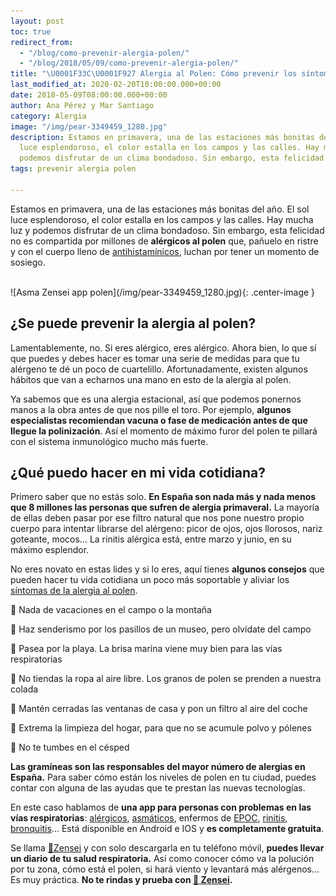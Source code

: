 ```yaml
---
layout: post
toc: true
redirect_from: 
  - "/blog/como-prevenir-alergia-polen/"
  - "/blog/2018/05/09/como-prevenir-alergia-polen/"
title: "\U0001F33C\U0001F927 Alergia al Polen: Cómo prevenir los síntomas"
last_modified_at: 2020-02-20T10:00:00.000+00:00
date: 2018-05-09T08:00:00.000+00:00
author: Ana Pérez y Mar Santiago
category: Alergia
image: "/img/pear-3349459_1280.jpg"
description: Estamos en primavera, una de las estaciones más bonitas del año. El sol
  luce esplendoroso, el color estalla en los campos y las calles. Hay mucha luz y
  podemos disfrutar de un clima bondadoso. Sin embargo, esta felicidad no es...
tags: prevenir alergia polen

---
```

Estamos en primavera, una de las estaciones más bonitas del año. El sol luce esplendoroso, el color estalla en los campos y las calles. Hay mucha luz y podemos disfrutar de un clima bondadoso. Sin embargo, esta felicidad no es compartida por millones de **alérgicos al polen** que, pañuelo en ristre y con el cuerpo lleno de [antihistamínicos](http://muysaludable.sanitas.es/salud/epoca-antihistaminicos-efecto-tienen-cuerpo/), luchan por tener un momento de sosiego.

<br>
![Asma Zensei app polen](/img/pear-3349459_1280.jpg){: .center-image }
<br>

## **¿Se puede prevenir la alergia al polen?**

Lamentablemente, no. Si eres alérgico, eres alérgico. Ahora bien, lo que sí que puedes y debes hacer es tomar una serie de medidas para que tu alérgeno te dé un poco de cuartelillo. Afortunadamente, existen algunos hábitos que van a echarnos una mano en esto de la alergia al polen.

Ya sabemos que es una alergia estacional, así que podemos ponernos manos a la obra antes de que nos pille el toro. Por ejemplo, **algunos especialistas recomiendan vacuna o fase de medicación antes de que llegue la polinización**. Así el momento de máximo furor del polen te  pillará con el sistema inmunológico mucho más fuerte.

## **¿Qué puedo hacer en mi vida cotidiana?**

Primero saber que no estás solo. **En España son nada más y nada menos que 8 millones las personas que sufren de alergia primaveral.** La mayoría de ellas deben pasar por ese filtro natural que nos pone nuestro propio cuerpo para intentar librarse del alérgeno: picor de ojos, ojos llorosos, nariz goteante, mocos… La rinitis alérgica está, entre marzo y junio, en su máximo esplendor.

No eres novato en estas lides y si lo eres, aquí tienes **algunos consejos** que pueden hacer tu vida cotidiana un poco más soportable y aliviar los [síntomas de la alergia al polen](https://zenseiapp.com/blog/cuales-sintomas-alergia-polen/).

🤧 Nada de vacaciones en el campo o la montaña

🤧 Haz senderismo por los pasillos de un museo, pero olvídate del campo

🤧 Pasea por la playa. La brisa marina viene muy bien para las vías respiratorias

🤧 No tiendas la ropa al aire libre. Los granos de polen se prenden a nuestra colada

🤧 Mantén cerradas las ventanas de casa y pon un filtro al aire del coche

🤧 Extrema la limpieza del hogar, para que no se acumule polvo y pólenes

🤧 No te tumbes en el césped

**Las gramíneas son las responsables del mayor número de alergias en España.** Para saber cómo están los niveles de polen en tu ciudad, puedes contar con alguna de las ayudas que te prestan las nuevas tecnologías.

En este caso hablamos de **una app para personas con problemas en las vías respiratorias**: [alérgicos](https://es.wikipedia.org/wiki/Alergia), [asmáticos](https://kidshealth.org/es/teens/flare-up-esp.html), enfermos de [EPOC](https://medlineplus.gov/spanish/ency/article/000091.htm), [rinitis](https://medlineplus.gov/spanish/hayfever.html), [bronquitis](https://medlineplus.gov/spanish/acutebronchitis.html)… Está disponible en Android e IOS y **es completamente gratuita**.

Se llama [📱Zensei](https://zenseiapp.com) y con solo descargarla en tu teléfono móvil, **puedes llevar un diario de tu salud respiratoria.** Así como conocer cómo va la polución por tu zona, cómo está el polen, si hará viento y levantará más alérgenos… Es muy práctica. **No te rindas y prueba con [📱 Zensei](https://zenseiapp.com).**